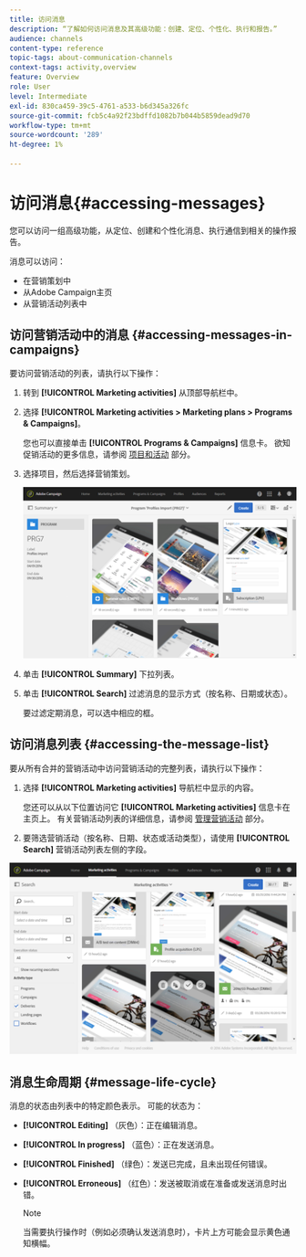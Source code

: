 ```yaml
---
title: 访问消息
description: “了解如何访问消息及其高级功能：创建、定位、个性化、执行和报告。”
audience: channels
content-type: reference
topic-tags: about-communication-channels
context-tags: activity,overview
feature: Overview
role: User
level: Intermediate
exl-id: 830ca459-39c5-4761-a533-b6d345a326fc
source-git-commit: fcb5c4a92f23bdffd1082b7b044b5859dead9d70
workflow-type: tm+mt
source-wordcount: '289'
ht-degree: 1%

---
```


# 访问消息{#accessing-messages}

您可以访问一组高级功能，从定位、创建和个性化消息、执行通信到相关的操作报告。

消息可以访问：

* 在营销策划中
* 从Adobe Campaign主页
* 从营销活动列表中

## 访问营销活动中的消息 {#accessing-messages-in-campaigns}

要访问营销活动的列表，请执行以下操作：

1. 转到 **[!UICONTROL Marketing activities]** 从顶部导航栏中。
1. 选择 **[!UICONTROL Marketing activities > Marketing plans > Programs & Campaigns]**。

   您也可以直接单击 **[!UICONTROL Programs & Campaigns]** 信息卡。 欲知促销活动的更多信息，请参阅 [项目和活动](../../start/using/programs-and-campaigns.md) 部分。

1. 选择项目，然后选择营销策划。

   ![](assets/delivery_list_1.png)

1. 单击 **[!UICONTROL Summary]** 下拉列表。
1. 单击 **[!UICONTROL Search]** 过滤消息的显示方式（按名称、日期或状态）。

   要过滤定期消息，可以选中相应的框。

## 访问消息列表 {#accessing-the-message-list}

要从所有合并的营销活动中访问营销活动的完整列表，请执行以下操作：

1. 选择 **[!UICONTROL Marketing activities]** 导航栏中显示的内容。

   您还可以从以下位置访问它 **[!UICONTROL Marketing activities]** 信息卡在主页上。 有关营销活动列表的详细信息，请参阅 [管理营销活动](../../start/using/marketing-activities.md#creating-a-marketing-activity) 部分。

1. 要筛选营销活动（按名称、日期、状态或活动类型），请使用 **[!UICONTROL Search]** 营销活动列表左侧的字段。

![](assets/delivery_list_2.png)

## 消息生命周期 {#message-life-cycle}

消息的状态由列表中的特定颜色表示。 可能的状态为：

* **[!UICONTROL Editing]** （灰色）：正在编辑消息。
* **[!UICONTROL In progress]** （蓝色）：正在发送消息。
* **[!UICONTROL Finished]** （绿色）：发送已完成，且未出现任何错误。
* **[!UICONTROL Erroneous]** （红色）：发送被取消或在准备或发送消息时出错。

   >[!NOTE]
   >
   >当需要执行操作时（例如必须确认发送消息时），卡片上方可能会显示黄色通知横幅。
